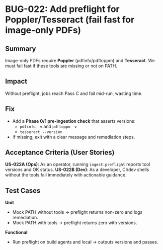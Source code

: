 # BUG-022: Add preflight for Poppler/Tesseract (fail fast for image-only PDFs)


## Summary
Image-only PDFs require **Poppler** (pdfinfo/pdftoppm) and **Tesseract**. We must fail fast if these tools are missing or not on PATH.

## Impact
Without preflight, jobs reach Pass C and fail mid-run, wasting time.

## Fix
- Add a **Phase 0/1 pre-ingestion check** that asserts versions:
  - `pdfinfo -v` and `pdftoppm -v`
  - `tesseract --version`
- If missing, exit with a clear message and remediation steps.

## Acceptance Criteria (User Stories)
**US-022A (Ops)**: As an operator, running `ingest:preflight` reports tool versions and OK status.
**US-022B (Dev)**: As a developer, CI/dev shells without the tools fail immediately with actionable guidance.

## Test Cases
**Unit**
- Mock PATH without tools → preflight returns non-zero and logs remediation.
- Mock PATH with tools → preflight returns zero with versions.

**Functional**
- Run preflight on build agents and local → outputs versions and passes.
